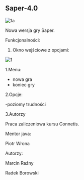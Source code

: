 ## Saper-4.0

![1a](https://user-images.githubusercontent.com/60845511/82160488-08e58f80-9896-11ea-86ea-f6775f370133.png)

Nowa wersja gry Saper.

Funkcjonalności:
1. Okno wejściowe z opcjami:

![1](https://user-images.githubusercontent.com/60845511/82160712-8c53b080-9897-11ea-8ef3-859f9927a807.png)


1.Menu:
- nowa gra
- koniec gry

2.Opcje:

-poziomy trudności

3.Autorzy

Praca zaliczeniowa kursu Connetis.

Mentor java:

Piotr Wrona

Autorzy:

Marcin Raźny

Radek Borowski

